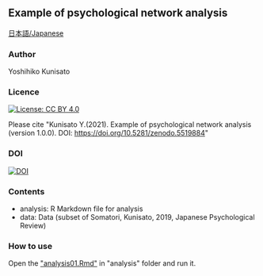 ## Example of psychological network analysis

[日本語/Japanese](README_jp.md)

### Author

Yoshihiko Kunisato

### Licence

[![License: CC BY 4.0](https://licensebuttons.net/l/by/4.0/80x15.png)](https://creativecommons.org/licenses/by/4.0/)

Please cite "Kunisato Y.(2021). Example of psychological network analysis (version 1.0.0). DOI: https://doi.org/10.5281/zenodo.5519884"

### DOI

[![DOI](https://zenodo.org/badge/408777584.svg)](https://zenodo.org/badge/latestdoi/408777584)

### Contents

- analysis: R Markdown file for analysis
- data: Data (subset of Somatori, Kunisato, 2019, Japanese Psychological Review)

### How to use

Open the ["analysis01.Rmd"](analysis/analysis01.Rmd) in  "analysis" folder and run it.